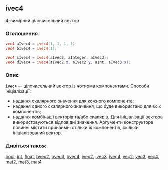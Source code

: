 ## ivec4
4-вимірний цілочисельний вектор

### Оголошення
```glsl
vec4 aIvec4 = ivec4(1, 1, 1, 1);
vec4 bIvec4 = ivec4(1);

vec4 cIvec4 = ivec4(aIvec2, aInteger, aIvec3);
vec4 dIvec4 = ivec4(aIvec2.x, aIvec2.y, aInt, aIvec3.x);
```

### Опис
**```ivec4```** — цілочисельний вектор із чотирма компонентами. Способи ініціалізації:

- надання скалярного значення для кожного компонента;
- надання одного скалярного значення, що буде використано для всіх компонентів;
- надання комбінації векторів та/або скалярів. Для ініціалізації вектора використовуються відповідні значення. Аргументи конструктора повинні містити принаймні стільки ж компонентів, скільки ініціалізований вектор.

### Дивіться також
[bool](/glossary/?lan=ua&search=bool), [int](/glossary/?lan=ua&search=int), [float](/glossary/?lan=ua&search=float), [bvec2](/glossary/?lan=ua&search=bvec2), [bvec3](/glossary/?lan=ua&search=bvec3), [bvec4](/glossary/?lan=ua&search=bvec4), [ivec2](/glossary/?lan=ua&search=ivec2), [ivec3](/glossary/?lan=ua&search=ivec3), [ivec4](/glossary/?lan=ua&search=ivec4), [vec2](/glossary/?lan=ua&search=vec2), [vec3](/glossary/?lan=ua&search=vec3), [vec4](/glossary/?lan=ua&search=vec4), [mat2](/glossary/?lan=ua&search=mat2), [mat3](/glossary/?lan=ua&search=mat3), [mat4](/glossary/?lan=ua&search=mat4)
